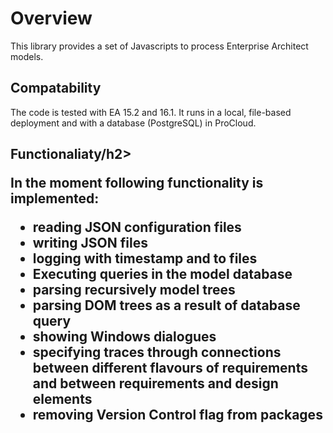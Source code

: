 <h1>Overview</h1>
This library provides a set of Javascripts to process Enterprise Architect models.

<h2>Compatability</h2>
The code is tested with EA 15.2 and 16.1. It runs in a local, file-based deployment and with a database (PostgreSQL) in ProCloud.

<h2>Functionaliaty/h2>

In the moment following functionality is implemented:

- reading JSON configuration files
- writing JSON files
- logging with timestamp and to files
- Executing queries in the model database
- parsing recursively model trees
- parsing DOM trees as a result of database query
- showing Windows dialogues
- specifying traces through connections between different flavours of requirements and between requirements and design elements
- removing Version Control flag from packages
